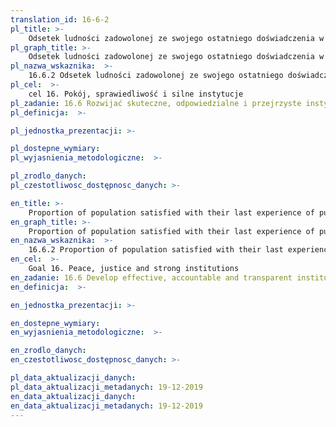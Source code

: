 ```yaml
---
translation_id: 16-6-2
pl_title: >-
    Odsetek ludności zadowolonej ze swojego ostatniego doświadczenia w kontakcie ze służbami publicznymi
pl_graph_title: >-
    Odsetek ludności zadowolonej ze swojego ostatniego doświadczenia w kontakcie ze służbami publicznymi
pl_nazwa_wskaznika:  >-
    16.6.2 Odsetek ludności zadowolonej ze swojego ostatniego doświadczenia w kontakcie ze służbami publicznymi
pl_cel:  >-
    cel 16. Pokój, sprawiedliwość i silne instytucje
pl_zadanie: 16.6 Rozwijać skuteczne, odpowiedzialne i przejrzyste instytucje na wszystkich szczeblach
pl_definicja:  >-

pl_jednostka_prezentacji: >-

pl_dostepne_wymiary:
pl_wyjasnienia_metodologiczne:  >-

pl_zrodlo_danych:
pl_czestotliwosc_dostępnosc_danych: >-

en_title: >-
    Proportion of population satisfied with their last experience of public services
en_graph_title: >-
    Proportion of population satisfied with their last experience of public services
en_nazwa_wskaznika:  >-
    16.6.2 Proportion of population satisfied with their last experience of public services
en_cel:  >-
    Goal 16. Peace, justice and strong institutions
en_zadanie: 16.6 Develop effective, accountable and transparent institutions at all levels
en_definicja:  >-

en_jednostka_prezentacji: >-

en_dostepne_wymiary:
en_wyjasnienia_metodologiczne:  >-

en_zrodlo_danych:
en_czestotliwosc_dostępnosc_danych: >-

pl_data_aktualizacji_danych:  
pl_data_aktualizacji_metadanych: 19-12-2019
en_data_aktualizacji_danych:  
en_data_aktualizacji_metadanych: 19-12-2019
---
```

